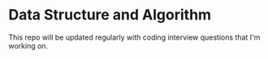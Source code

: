 # Data Structure and Algorithm

This repo will be updated regularly with coding interview questions that I'm working on.

